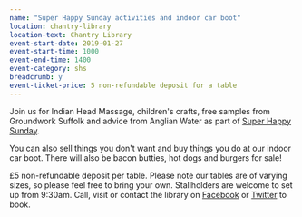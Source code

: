 ```yaml
---
name: "Super Happy Sunday activities and indoor car boot"
location: chantry-library
location-text: Chantry Library
event-start-date: 2019-01-27
event-start-time: 1000
event-end-time: 1400
event-category: shs
breadcrumb: y
event-ticket-price: 5 non-refundable deposit for a table
---
```


Join us for Indian Head Massage, children's crafts, free samples from Groundwork Suffolk and advice from Anglian Water as part of [Super Happy Sunday](/news/super-happy-sunday/).

You can also sell things you don't want and buy things you do at our indoor car boot. There will also be bacon butties, hot dogs and burgers for sale!

£5 non-refundable deposit per table. Please note our tables are of varying sizes, so please feel free to bring your own. Stallholders are welcome to set up from 9:30am. Call, visit or contact the library on [Facebook](https://www.facebook.com/ChantryLibrary/?ref=br_rs) or [Twitter](https://twitter.com/Chantry_Library) to book.
